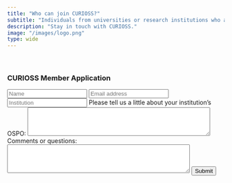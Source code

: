 ```yaml
---
title: "Who can join CURIOSS?"
subtitle: "Individuals from universities or research institutions who are involved in running an OSPO or actively working on setting up an OSPO in their institution. If you want to join the CURIOSS community, please fill in the form below. A member of the CURIOSS organizing team will be in contact."
description: "Stay in touch with CURIOSS."
image: "/images/logo.png"
type: wide
---
```

<section class="section" style="padding-top: 20px; padding-bottom: 20px;">
  <div class="container">
    <div class="row align-items-center">
  </div>
   <div class="col-md-6">
    <div class="bg-white p-4">
      <h3>CURIOSS Member Application</h3>
        <form action="https://docs.google.com/forms/d/1uzWysuE89ASvZYFq9CUOZgvsvCQZ7nxzQzGdgIeWRwY/formResponse" target="_blank" method="post">
          <input type="text" id="name" name="name" class="form-control mb-4 px-0" placeholder="Name">
          <input type="text" id="email" name="email" class="form-control mb-4 px-0" placeholder="Email address">
          <input type="text" id="institution" name="institution" class="form-control mb-4 px-0" placeholder="Institution">
            <label for="review">Please tell us a little about your institution’s OSPO:</label>
            <textarea id="review" name="review" rows="4" cols="50">
            </textarea>
            <label for="Q&A">Comments or questions:</label>
            <textarea id="Q&A" name="Q&A" rows="4" cols="50">
            </textarea>
          <input class="btn btn-primary" type="submit" value="Submit">
      </form>
    </div>
  </div>
</section>

